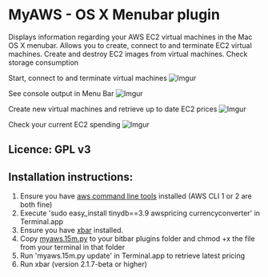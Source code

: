 
# MyAWS - OS X Menubar plugin

Displays information regarding your AWS EC2 virtual machines in the Mac OS X menubar. 
Allows you to create, connect to and terminate EC2 virtual machines.
Create and destroy EC2 images from virtual machines. Check storage consumption


Start, connect to and terminate virtual machines
![Imgur](https://i.imgur.com/yR5iPQy.jpg)

See console output in Menu Bar
![Imgur](https://i.imgur.com/UpZnhNa.jpg)

Create new virtual machines and retrieve up to date EC2 prices
![Imgur](https://i.imgur.com/ZnsKTTo.jpg)

Check your current EC2 spending 
![Imgur](https://i.imgur.com/n2FEdT1.jpg)


## Licence: GPL v3

## Installation instructions: 

1. Ensure you have [aws command line tools](https://docs.aws.amazon.com/cli/latest/userguide/cli-install-macos.html) installed (AWS CLI 1 or 2 are both fine)
2. Execute 'sudo easy_install tinydb==3.9 awspricing currencyconverter' in Terminal.app
3. Ensure you have [xbar](https://github.com/matryer/xbar/releases/latest) installed.
4. Copy [myaws.15m.py](myaws.15m.py) to your bitbar plugins folder and chmod +x the file from your terminal in that folder
5. Run 'myaws.15m.py update' in Terminal.app to retrieve latest pricing
6. Run xbar (version 2.1.7-beta or higher)
